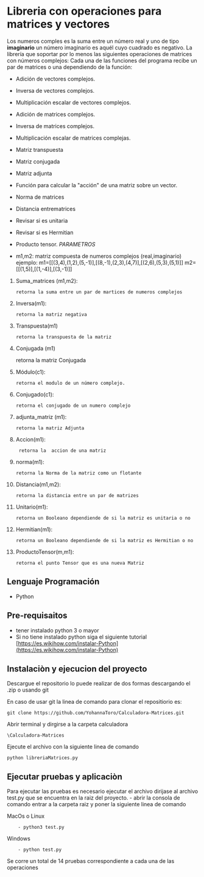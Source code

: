 ﻿# Libreria con operaciones para matrices y vectores 


Los numeros comples es la suma entre un número real y uno de tipo **imaginario**  un número imaginario es aquél cuyo cuadrado es negativo.
La librería que soportar por lo menos las siguientes operaciones de matrices con números complejos:
Cada una de las funciones del programa recibe un par de matrices o una dependiendo de la función:

* Adición de vectores complejos.

* Inversa de vectores complejos.

* Multiplicación escalar de vectores complejos.

* Adición de matrices complejos.

* Inversa de matrices complejos.

* Multiplicación escalar de matrices complejas.

* Matriz transpuesta

* Matriz conjugada

* Matriz adjunta

* Función para calcular la "acción" de una matriz sobre un vector.

* Norma de matrices

* Distancia entrematrices

* Revisar si es unitaria

* Revisar si es Hermitian

* Producto tensor.
*PARAMETROS*

* m1,m2: matriz compuesta de numeros complejos (real,imaginario)	
ejemplo:
m1=[[(3,4),(1,2),(5,-1)],[(8,-1),(2,3),(4,7)],[(2,6),(5,3),(5,1)]]
m2=[[(1,5)],[(1,-4)],[(3,-1)]]

1.  Suma_matrices (m1,m2): 

		retorna la suma entre un par de martices de numeros complejos
2.  Inversa(m1): 

		retorna la matriz negativa

	
4.  Transpuesta(m1)

		retorna la transpuesta de la matriz 
5.   Conjugada (m1)

		retorna la matriz Conjugada
	
	
6.  Módulo(c1): 

		retorna el modulo de un número complejo.
	
7.  Conjugado(c1):

		retorna el conjugado de un numero complejo

8.  adjunta_matriz (m1): 

		retorna la matriz Adjunta


9. Accion(m1): 

		retorna la  accion de una matriz
		
10. norma(m1): 

		retorna la Norma de la matriz como un flotante
		
11. Distancia(m1,m2): 

		retorna la distancia entre un par de matrizes
12. Unitario(m1): 

		retorna un Booleano dependiende de si la matriz es unitaria o no
13. Hermitian(m1): 

		retorna un Booleano dependiende de si la matriz es Hermitian o no
14. ProductoTensor(m,m1): 

		retorna el punto Tensor que es una nueva Matriz


## Lenguaje Programación
* Python
## Pre-requisaitos
* tener instalado python 3 o mayor
* Si no tiene instalado python siga el siguiente tutorial [https://es.wikihow.com/instalar-Python](https://es.wikihow.com/instalar-Python)
## Instalaciòn y ejecucion del proyecto
Descargue el repositorio lo puede realizar de dos formas descargando el .zip o usando git 

En caso de usar git la linea de comando para clonar el repositiorio es:

```
git clone https://github.com/YohannaToro/Calculadora-Matrices.git
```

Abrir terminal y dirgirse a la carpeta calculadora

```
\Calculadora-Matrices
```
Ejecute el archivo con la siguiente linea de comando

```
python libreriaMatrices.py
```

##  Ejecutar pruebas y aplicaciòn
Para ejecutar las pruebas es necesario ejecutar el archivo dirijase al archivo test.py que se encuentra en la raiz del proyecto.
	- abrir la consola de comando entrar a la carpeta raiz y poner la siguiente linea de comando
	
MacOs o Linux
	
		- python3 test.py
	
Windows
		
		- python test.py
Se corre un total de 14 pruebas correspondiente a cada una de las operaciones
